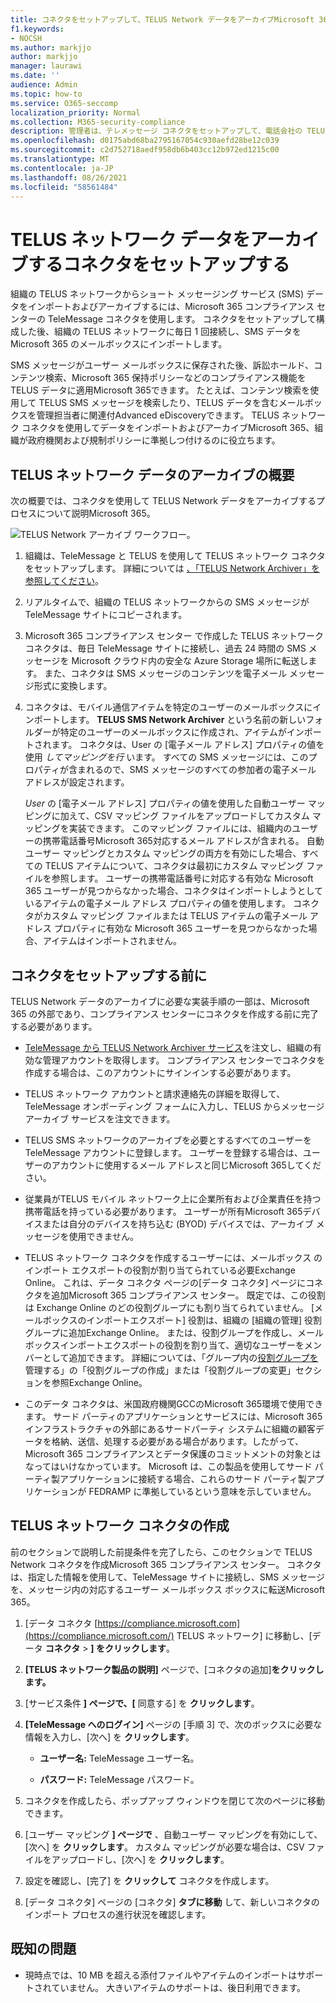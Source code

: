```yaml
---
title: コネクタをセットアップして、TELUS Network データをアーカイブMicrosoft 365
f1.keywords:
- NOCSH
ms.author: markjjo
author: markjjo
manager: laurawi
ms.date: ''
audience: Admin
ms.topic: how-to
ms.service: O365-seccomp
localization_priority: Normal
ms.collection: M365-security-compliance
description: 管理者は、テレメッセージ コネクタをセットアップして、電話会社の TELUS ネットワークから SMS データをインポートおよびアーカイブMicrosoft 365。 これにより、Microsoft 365 のサード パーティデータ ソースからデータをアーカイブし、法的保持、コンテンツ検索、保持ポリシーなどのコンプライアンス機能を使用して、組織のサードパーティ データを管理できます。
ms.openlocfilehash: d0175abd68ba2795167054c930aefd28be12c039
ms.sourcegitcommit: c2d752718aedf958db6b403cc12b972ed1215c00
ms.translationtype: MT
ms.contentlocale: ja-JP
ms.lasthandoff: 08/26/2021
ms.locfileid: "58561484"
---
```

# <a name="set-up-a-connector-to-archive-telus-network-data"></a>TELUS ネットワーク データをアーカイブするコネクタをセットアップする

組織の TELUS ネットワークからショート メッセージング サービス (SMS) データをインポートおよびアーカイブするには、Microsoft 365 コンプライアンス センターの TeleMessage コネクタを使用します。 コネクタをセットアップして構成した後、組織の TELUS ネットワークに毎日 1 回接続し、SMS データを Microsoft 365 のメールボックスにインポートします。

SMS メッセージがユーザー メールボックスに保存された後、訴訟ホールド、コンテンツ検索、Microsoft 365 保持ポリシーなどのコンプライアンス機能を TELUS データに適用Microsoft 365できます。 たとえば、コンテンツ検索を使用して TELUS SMS メッセージを検索したり、TELUS データを含むメールボックスを管理担当者に関連付Advanced eDiscoveryできます。 TELUS ネットワーク コネクタを使用してデータをインポートおよびアーカイブMicrosoft 365、組織が政府機関および規制ポリシーに準拠しつ付けるのに役立ちます。

## <a name="overview-of-archiving-telus-network-data"></a>TELUS ネットワーク データのアーカイブの概要

次の概要では、コネクタを使用して TELUS Network データをアーカイブするプロセスについて説明Microsoft 365。

![TELUS Network アーカイブ ワークフロー。](../media/TelusNetworkConnectorWorkflow.png)

1. 組織は、TeleMessage と TELUS を使用して TELUS ネットワーク コネクタをセットアップします。 詳細については [、「TELUS Network Archiver」を参照してください](https://www.telemessage.com/office365-activation-for-telus-network-archiver/)。

2. リアルタイムで、組織の TELUS ネットワークからの SMS メッセージが TeleMessage サイトにコピーされます。

3. Microsoft 365 コンプライアンス センター で作成した TELUS ネットワーク コネクタは、毎日 TeleMessage サイトに接続し、過去 24 時間の SMS メッセージを Microsoft クラウド内の安全な Azure Storage 場所に転送します。 また、コネクタは SMS メッセージのコンテンツを電子メール メッセージ形式に変換します。

4. コネクタは、モバイル通信アイテムを特定のユーザーのメールボックスにインポートします。 **TELUS SMS Network Archiver** という名前の新しいフォルダーが特定のユーザーのメールボックスに作成され、アイテムがインポートされます。 コネクタは、User の [電子メール アドレス] プロパティの値を使用 *してマッピングを行* います。 すべての SMS メッセージには、このプロパティが含まれるので、SMS メッセージのすべての参加者の電子メール アドレスが設定されます。

   *User* の [電子メール アドレス] プロパティの値を使用した自動ユーザー マッピングに加えて、CSV マッピング ファイルをアップロードしてカスタム マッピングを実装できます。 このマッピング ファイルには、組織内のユーザーの携帯電話番号Microsoft 365対応するメール アドレスが含まれる。 自動ユーザー マッピングとカスタム マッピングの両方を有効にした場合、すべての TELUS アイテムについて、コネクタは最初にカスタム マッピング ファイルを参照します。 ユーザーの携帯電話番号に対応する有効な Microsoft 365 ユーザーが見つからなかった場合、コネクタはインポートしようとしているアイテムの電子メール アドレス プロパティの値を使用します。 コネクタがカスタム マッピング ファイルまたは TELUS アイテムの電子メール アドレス プロパティに有効な Microsoft 365 ユーザーを見つからなかった場合、アイテムはインポートされません。

## <a name="before-you-set-up-a-connector"></a>コネクタをセットアップする前に

TELUS Network データのアーカイブに必要な実装手順の一部は、Microsoft 365 の外部であり、コンプライアンス センターにコネクタを作成する前に完了する必要があります。

- [TeleMessage から TELUS Network Archiver サービス](https://www.telemessage.com/mobile-archiver/order-mobile-archiver-for-o365)を注文し、組織の有効な管理アカウントを取得します。 コンプライアンス センターでコネクタを作成する場合は、このアカウントにサインインする必要があります。

- TELUS ネットワーク アカウントと請求連絡先の詳細を取得して、TeleMessage オンボーディング フォームに入力し、TELUS からメッセージ アーカイブ サービスを注文できます。

- TELUS SMS ネットワークのアーカイブを必要とするすべてのユーザーを TeleMessage アカウントに登録します。 ユーザーを登録する場合は、ユーザーのアカウントに使用するメール アドレスと同じMicrosoft 365してください。

- 従業員がTELUS モバイル ネットワーク上に企業所有および企業責任を持つ携帯電話を持っている必要があります。 ユーザーが所有Microsoft 365デバイスまたは自分のデバイスを持ち込む (BYOD) デバイスでは、アーカイブ メッセージを使用できません。

- TELUS ネットワーク コネクタを作成するユーザーには、メールボックス のインポート エクスポートの役割が割り当てられている必要Exchange Online。 これは、データ コネクタ ページの[データ コネクタ] ページにコネクタを追加Microsoft 365 コンプライアンス センター。 既定では、この役割は Exchange Online のどの役割グループにも割り当てられていません。 [メールボックスのインポートエクスポート] 役割は、組織の [組織の管理] 役割グループに追加Exchange Online。 または、役割グループを作成し、メールボックスインポートエクスポートの役割を割り当て、適切なユーザーをメンバーとして追加できます。 詳細については、「グループ内の[役割グループを](/Exchange/permissions-exo/role-groups#create-role-groups)管理[](/Exchange/permissions-exo/role-groups#modify-role-groups)する」の「役割グループの作成」または「役割グループの変更」セクションを参照Exchange Online。

- このデータ コネクタは、米国政府機関GCCのMicrosoft 365環境で使用できます。 サード パーティのアプリケーションとサービスには、Microsoft 365 インフラストラクチャの外部にあるサードパーティ システムに組織の顧客データを格納、送信、処理する必要がある場合があります。したがって、Microsoft 365 コンプライアンスとデータ保護のコミットメントの対象とはなってはいけなかっています。 Microsoft は、この製品を使用してサード パーティ製アプリケーションに接続する場合、これらのサード パーティ製アプリケーションが FEDRAMP に準拠しているという意味を示していません。

## <a name="create-a-telus-network-connector"></a>TELUS ネットワーク コネクタの作成

前のセクションで説明した前提条件を完了したら、このセクションで TELUS Network コネクタを作成Microsoft 365 コンプライアンス センター。 コネクタは、指定した情報を使用して、TeleMessage サイトに接続し、SMS メッセージを、メッセージ内の対応するユーザー メールボックス ボックスに転送Microsoft 365。

1. [データ コネクタ [https://compliance.microsoft.com](https://compliance.microsoft.com/) TELUS ネットワーク] に移動し、[データ **コネクタ**  >  **] をクリックします**。

2. **[TELUS ネットワーク製品の説明]** ページで、[コネクタの追加]**をクリックします。**

3. [サービス条件 **] ページで、[** 同意する] を **クリックします**。

4. **[TeleMessage へのログイン]** ページの [手順 3] で、次のボックスに必要な情報を入力し、[次へ] を **クリックします**。

   - **ユーザー名:** TeleMessage ユーザー名。

   - **パスワード:** TeleMessage パスワード。

5. コネクタを作成したら、ポップアップ ウィンドウを閉じて次のページに移動できます。

6. [ユーザー マッピング **] ページで** 、自動ユーザー マッピングを有効にして、[次へ] を **クリックします**。 カスタム マッピングが必要な場合は、CSV ファイルをアップロードし、[次へ] を **クリックします**。

7. 設定を確認し、[完了] を **クリックして** コネクタを作成します。

8. [データ コネクタ] ページの [コネクタ] **タブに移動** して、新しいコネクタのインポート プロセスの進行状況を確認します。

## <a name="known-issues"></a>既知の問題

- 現時点では、10 MB を超える添付ファイルやアイテムのインポートはサポートされていません。 大きいアイテムのサポートは、後日利用できます。
